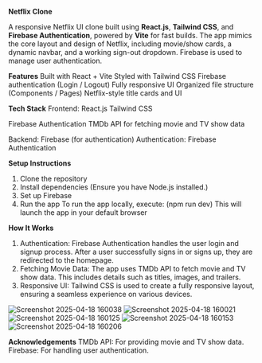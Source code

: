**Netflix Clone**

A responsive Netflix UI clone built using **React.js**, **Tailwind CSS**, and **Firebase Authentication**, powered by **Vite** for fast builds. The app mimics the core layout and design of Netflix, including movie/show cards, a dynamic navbar, and a working sign-out dropdown. Firebase is used to manage user authentication.


**Features**
Built with React + Vite
Styled with Tailwind CSS
Firebase authentication (Login / Logout)
Fully responsive UI
Organized file structure (Components / Pages)
Netflix-style title cards and UI


**Tech Stack**
Frontend:
React.js
Tailwind CSS

Firebase Authentication
TMDb API for fetching movie and TV show data

Backend:
Firebase (for authentication)
Authentication:
Firebase Authentication

**Setup Instructions**
1. Clone the repository
2. Install dependencies (Ensure you have Node.js installed.)
3. Set up Firebase
5. Run the app
   To run the app locally, execute: (npm run dev)
   This will launch the app in your default browser

**How It Works**
1. Authentication: Firebase Authentication handles the user login and signup process. After a user successfully signs in or signs up, they are redirected to the homepage.
2. Fetching Movie Data: The app uses TMDb API to fetch movie and TV show data. This includes details such as titles, images, and trailers.
3. Responsive UI: Tailwind CSS is used to create a fully responsive layout, ensuring a seamless experience on various devices.


![Screenshot 2025-04-18 160038](https://github.com/user-attachments/assets/e7c6c227-ba4e-4d1b-95da-20853c18d0b8)
![Screenshot 2025-04-18 160021](https://github.com/user-attachments/assets/ed718871-9cc4-42a9-9441-5ca4b3d6d416)
![Screenshot 2025-04-18 160125](https://github.com/user-attachments/assets/ed3021c3-c0a4-4f47-886c-0172a7a38d21)
![Screenshot 2025-04-18 160153](https://github.com/user-attachments/assets/ca3d152c-4a01-4234-b61d-3a353047c053)
![Screenshot 2025-04-18 160206](https://github.com/user-attachments/assets/49232fd0-de1f-49c0-872e-c0daae9e5503)

**Acknowledgements**
TMDb API: For providing movie and TV show data.
Firebase: For handling user authentication.